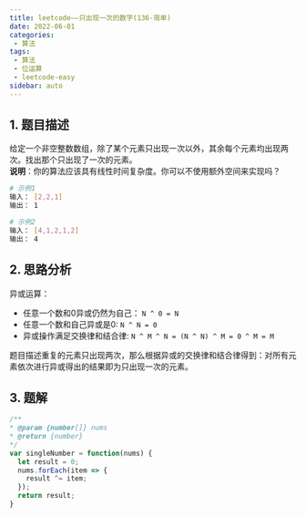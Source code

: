 ```yaml
---
title: leetcode——只出现一次的数字(136-简单)
date: 2022-06-01
categories:
 - 算法
tags:
 - 算法
 - 位运算
 - leetcode-easy
sidebar: auto
--- 
```


## 1. 题目描述
给定一个非空整数数组，除了某个元素只出现一次以外，其余每个元素均出现两次。找出那个只出现了一次的元素。    
**说明**：你的算法应该具有线性时间复杂度。你可以不使用额外空间来实现吗？

```bash
# 示例1
输入： [2,2,1]
输出： 1

# 示例2
输入： [4,1,2,1,2]
输出： 4
```

## 2. 思路分析
异或运算：  
- 任意一个数和0异或仍然为自己： `N ^ 0 = N`  
- 任意一个数和自己异或是0: `N ^ N = 0`  
- 异或操作满足交换律和结合律: `N ^ M ^ N = (N ^ N) ^ M = 0 ^ M = M`

题目描述重复的元素只出现两次，那么根据异或的交换律和结合律得到：对所有元素依次进行异或得出的结果即为只出现一次的元素。

## 3. 题解
```js
/**
* @param {number[]} nums
* @return {number} 
*/
var singleNumber = function(nums) {
  let result = 0; 
  nums.forEach(item => {
    result ^= item;
  });
  return result;
}
```